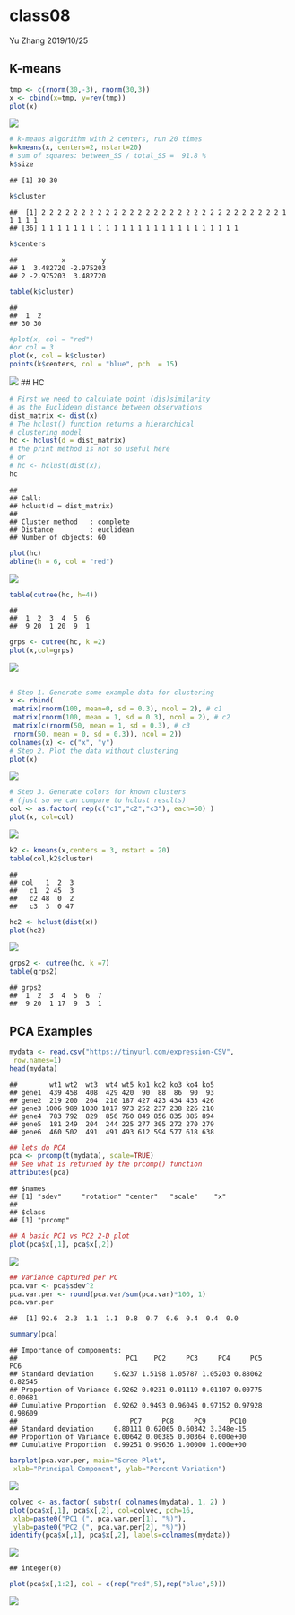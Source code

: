 class08
================
Yu Zhang
2019/10/25

## K-means

``` r
tmp <- c(rnorm(30,-3), rnorm(30,3))
x <- cbind(x=tmp, y=rev(tmp))
plot(x)
```

![](class08_files/figure-gfm/unnamed-chunk-1-1.png)<!-- -->

``` r
# k-means algorithm with 2 centers, run 20 times
k=kmeans(x, centers=2, nstart=20)
# sum of squares: between_SS / total_SS =  91.8 %
k$size
```

    ## [1] 30 30

``` r
k$cluster
```

    ##  [1] 2 2 2 2 2 2 2 2 2 2 2 2 2 2 2 2 2 2 2 2 2 2 2 2 2 2 2 2 2 2 1 1 1 1 1
    ## [36] 1 1 1 1 1 1 1 1 1 1 1 1 1 1 1 1 1 1 1 1 1 1 1 1 1

``` r
k$centers
```

    ##           x         y
    ## 1  3.482720 -2.975203
    ## 2 -2.975203  3.482720

``` r
table(k$cluster)
```

    ## 
    ##  1  2 
    ## 30 30

``` r
#plot(x, col = "red") 
#or col = 3
plot(x, col = k$cluster)
points(k$centers, col = "blue", pch  = 15)
```

![](class08_files/figure-gfm/unnamed-chunk-1-2.png)<!-- --> \#\# HC

``` r
# First we need to calculate point (dis)similarity
# as the Euclidean distance between observations
dist_matrix <- dist(x)
# The hclust() function returns a hierarchical
# clustering model
hc <- hclust(d = dist_matrix)
# the print method is not so useful here
# or
# hc <- hclust(dist(x))
hc 
```

    ## 
    ## Call:
    ## hclust(d = dist_matrix)
    ## 
    ## Cluster method   : complete 
    ## Distance         : euclidean 
    ## Number of objects: 60

``` r
plot(hc)
abline(h = 6, col = "red")
```

![](class08_files/figure-gfm/unnamed-chunk-2-1.png)<!-- -->

``` r
table(cutree(hc, h=4))
```

    ## 
    ##  1  2  3  4  5  6 
    ##  9 20  1 20  9  1

``` r
grps <- cutree(hc, k =2)
plot(x,col=grps)
```

![](class08_files/figure-gfm/unnamed-chunk-2-2.png)<!-- -->

## 

``` r
# Step 1. Generate some example data for clustering
x <- rbind(
 matrix(rnorm(100, mean=0, sd = 0.3), ncol = 2), # c1
 matrix(rnorm(100, mean = 1, sd = 0.3), ncol = 2), # c2
 matrix(c(rnorm(50, mean = 1, sd = 0.3), # c3
 rnorm(50, mean = 0, sd = 0.3)), ncol = 2))
colnames(x) <- c("x", "y")
# Step 2. Plot the data without clustering
plot(x)
```

![](class08_files/figure-gfm/unnamed-chunk-3-1.png)<!-- -->

``` r
# Step 3. Generate colors for known clusters
# (just so we can compare to hclust results)
col <- as.factor( rep(c("c1","c2","c3"), each=50) )
plot(x, col=col)
```

![](class08_files/figure-gfm/unnamed-chunk-3-2.png)<!-- -->

``` r
k2 <- kmeans(x,centers = 3, nstart = 20)
table(col,k2$cluster)
```

    ##     
    ## col   1  2  3
    ##   c1  2 45  3
    ##   c2 48  0  2
    ##   c3  3  0 47

``` r
hc2 <- hclust(dist(x))
plot(hc2)
```

![](class08_files/figure-gfm/unnamed-chunk-4-1.png)<!-- -->

``` r
grps2 <- cutree(hc, k =7)
table(grps2)
```

    ## grps2
    ##  1  2  3  4  5  6  7 
    ##  9 20  1 17  9  3  1

## PCA Examples

``` r
mydata <- read.csv("https://tinyurl.com/expression-CSV",
 row.names=1)
head(mydata) 
```

    ##        wt1 wt2  wt3  wt4 wt5 ko1 ko2 ko3 ko4 ko5
    ## gene1  439 458  408  429 420  90  88  86  90  93
    ## gene2  219 200  204  210 187 427 423 434 433 426
    ## gene3 1006 989 1030 1017 973 252 237 238 226 210
    ## gene4  783 792  829  856 760 849 856 835 885 894
    ## gene5  181 249  204  244 225 277 305 272 270 279
    ## gene6  460 502  491  491 493 612 594 577 618 638

``` r
## lets do PCA
pca <- prcomp(t(mydata), scale=TRUE)
## See what is returned by the prcomp() function
attributes(pca) 
```

    ## $names
    ## [1] "sdev"     "rotation" "center"   "scale"    "x"       
    ## 
    ## $class
    ## [1] "prcomp"

``` r
## A basic PC1 vs PC2 2-D plot
plot(pca$x[,1], pca$x[,2]) 
```

![](class08_files/figure-gfm/unnamed-chunk-5-1.png)<!-- -->

``` r
## Variance captured per PC
pca.var <- pca$sdev^2 
pca.var.per <- round(pca.var/sum(pca.var)*100, 1) 
pca.var.per
```

    ##  [1] 92.6  2.3  1.1  1.1  0.8  0.7  0.6  0.4  0.4  0.0

``` r
summary(pca)
```

    ## Importance of components:
    ##                           PC1    PC2     PC3     PC4     PC5     PC6
    ## Standard deviation     9.6237 1.5198 1.05787 1.05203 0.88062 0.82545
    ## Proportion of Variance 0.9262 0.0231 0.01119 0.01107 0.00775 0.00681
    ## Cumulative Proportion  0.9262 0.9493 0.96045 0.97152 0.97928 0.98609
    ##                            PC7     PC8     PC9      PC10
    ## Standard deviation     0.80111 0.62065 0.60342 3.348e-15
    ## Proportion of Variance 0.00642 0.00385 0.00364 0.000e+00
    ## Cumulative Proportion  0.99251 0.99636 1.00000 1.000e+00

``` r
barplot(pca.var.per, main="Scree Plot",
 xlab="Principal Component", ylab="Percent Variation")
```

![](class08_files/figure-gfm/unnamed-chunk-5-2.png)<!-- -->

``` r
colvec <- as.factor( substr( colnames(mydata), 1, 2) )
plot(pca$x[,1], pca$x[,2], col=colvec, pch=16,
 xlab=paste0("PC1 (", pca.var.per[1], "%)"),
 ylab=paste0("PC2 (", pca.var.per[2], "%)"))
identify(pca$x[,1], pca$x[,2], labels=colnames(mydata)) 
```

![](class08_files/figure-gfm/unnamed-chunk-5-3.png)<!-- -->

    ## integer(0)

``` r
plot(pca$x[,1:2], col = c(rep("red",5),rep("blue",5)))
```

![](class08_files/figure-gfm/unnamed-chunk-5-4.png)<!-- -->
